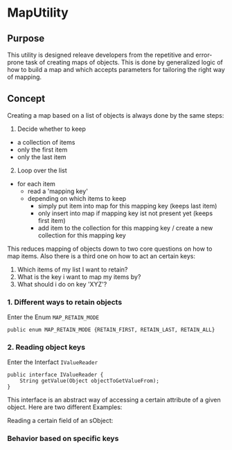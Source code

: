 # MapUtility
## Purpose
This utility is designed releave developers from the repetitive and error-prone task of creating maps of objects. This is done by generalized logic of how to build a map and which accepts parameters for tailoring the right way of mapping.

## Concept
Creating a map based on a list of objects is always done by the same steps:

1. Decide whether to keep
  * a collection of items
  * only the first item
  * only the last item
2. Loop over the list
  * for each item
    * read a 'mapping key'
    * depending on which items to keep
      * simply put item into map for this mapping key (keeps last item)
      * only insert into map if mapping key ist not present yet (keeps first item)
      * add item to the collection for this mapping key / create a new collection for this mapping key

This reduces mapping of objects down to two core questions on how to map items. Also there is a third one on how to act an certain keys:
1. Which items of my list I want to retain?
2. What is the key i want to map my items by?
3. What should i do on key 'XYZ'?

### 1. Different ways to retain objects

Enter the Enum `MAP_RETAIN_MODE`

    public enum MAP_RETAIN_MODE {RETAIN_FIRST, RETAIN_LAST, RETAIN_ALL}

### 2. Reading object keys

Enter the Interfact `IValueReader`

    public interface IValueReader {
        String getValue(Object objectToGetValueFrom);
    }

This interface is an abstract way of accessing a certain attribute of a given object.  Here are two different Examples:

Reading a certain field of an sObject:

    
### Behavior based on specific keys
